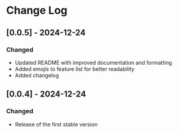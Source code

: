 # Change Log

## [0.0.5] - 2024-12-24
### Changed
- Updated README with improved documentation and formatting
- Added emojis to feature list for better readability
- Added changelog

## [0.0.4] - 2024-12-24
### Changed
- Release of the first stable version